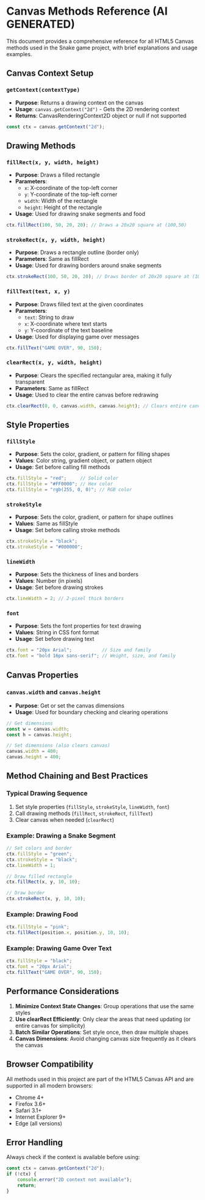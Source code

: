 # Canvas Methods Reference (AI GENERATED)

This document provides a comprehensive reference for all HTML5 Canvas methods used in the Snake game project, with brief explanations and usage examples.

## Canvas Context Setup

### `getContext(contextType)`
- **Purpose**: Returns a drawing context on the canvas
- **Usage**: `canvas.getContext("2d")` - Gets the 2D rendering context
- **Returns**: CanvasRenderingContext2D object or null if not supported

```javascript
const ctx = canvas.getContext("2d");
```

## Drawing Methods

### `fillRect(x, y, width, height)`
- **Purpose**: Draws a filled rectangle
- **Parameters**: 
  - `x`: X-coordinate of the top-left corner
  - `y`: Y-coordinate of the top-left corner  
  - `width`: Width of the rectangle
  - `height`: Height of the rectangle
- **Usage**: Used for drawing snake segments and food

```javascript
ctx.fillRect(100, 50, 20, 20); // Draws a 20x20 square at (100,50)
```

### `strokeRect(x, y, width, height)`
- **Purpose**: Draws a rectangle outline (border only)
- **Parameters**: Same as fillRect
- **Usage**: Used for drawing borders around snake segments

```javascript
ctx.strokeRect(100, 50, 20, 20); // Draws border of 20x20 square at (100,50)
```

### `fillText(text, x, y)`
- **Purpose**: Draws filled text at the given coordinates
- **Parameters**:
  - `text`: String to draw
  - `x`: X-coordinate where text starts
  - `y`: Y-coordinate of the text baseline
- **Usage**: Used for displaying game over messages

```javascript
ctx.fillText("GAME OVER", 90, 150);
```

### `clearRect(x, y, width, height)`
- **Purpose**: Clears the specified rectangular area, making it fully transparent
- **Parameters**: Same as fillRect
- **Usage**: Used to clear the entire canvas before redrawing

```javascript
ctx.clearRect(0, 0, canvas.width, canvas.height); // Clears entire canvas
```

## Style Properties

### `fillStyle`
- **Purpose**: Sets the color, gradient, or pattern for filling shapes
- **Values**: Color string, gradient object, or pattern object
- **Usage**: Set before calling fill methods

```javascript
ctx.fillStyle = "red";     // Solid color
ctx.fillStyle = "#FF0000"; // Hex color
ctx.fillStyle = "rgb(255, 0, 0)"; // RGB color
```

### `strokeStyle`
- **Purpose**: Sets the color, gradient, or pattern for shape outlines
- **Values**: Same as fillStyle
- **Usage**: Set before calling stroke methods

```javascript
ctx.strokeStyle = "black";
ctx.strokeStyle = "#000000";
```

### `lineWidth`
- **Purpose**: Sets the thickness of lines and borders
- **Values**: Number (in pixels)
- **Usage**: Set before drawing strokes

```javascript
ctx.lineWidth = 2; // 2-pixel thick borders
```

### `font`
- **Purpose**: Sets the font properties for text drawing
- **Values**: String in CSS font format
- **Usage**: Set before drawing text

```javascript
ctx.font = "20px Arial";           // Size and family
ctx.font = "bold 16px sans-serif"; // Weight, size, and family
```

## Canvas Properties

### `canvas.width` and `canvas.height`
- **Purpose**: Get or set the canvas dimensions
- **Usage**: Used for boundary checking and clearing operations

```javascript
// Get dimensions
const w = canvas.width;
const h = canvas.height;

// Set dimensions (also clears canvas)
canvas.width = 400;
canvas.height = 400;
```

## Method Chaining and Best Practices

### Typical Drawing Sequence
1. Set style properties (`fillStyle`, `strokeStyle`, `lineWidth`, `font`)
2. Call drawing methods (`fillRect`, `strokeRect`, `fillText`)
3. Clear canvas when needed (`clearRect`)

### Example: Drawing a Snake Segment
```javascript
// Set colors and border
ctx.fillStyle = "green";
ctx.strokeStyle = "black";
ctx.lineWidth = 1;

// Draw filled rectangle
ctx.fillRect(x, y, 10, 10);

// Draw border
ctx.strokeRect(x, y, 10, 10);
```

### Example: Drawing Food
```javascript
ctx.fillStyle = "pink";
ctx.fillRect(position.x, position.y, 10, 10);
```

### Example: Drawing Game Over Text
```javascript
ctx.fillStyle = "black";
ctx.font = "20px Arial";
ctx.fillText("GAME OVER", 90, 150);
```

## Performance Considerations

1. **Minimize Context State Changes**: Group operations that use the same styles
2. **Use clearRect Efficiently**: Only clear the areas that need updating (or entire canvas for simplicity)
3. **Batch Similar Operations**: Set style once, then draw multiple shapes
4. **Canvas Dimensions**: Avoid changing canvas size frequently as it clears the canvas

## Browser Compatibility

All methods used in this project are part of the HTML5 Canvas API and are supported in all modern browsers:
- Chrome 4+
- Firefox 3.6+
- Safari 3.1+
- Internet Explorer 9+
- Edge (all versions)

## Error Handling

Always check if the context is available before using:

```javascript
const ctx = canvas.getContext("2d");
if (!ctx) {
    console.error("2D context not available");
    return;
}
```